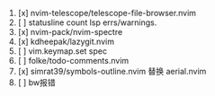 1. [x] nvim-telescope/telescope-file-browser.nvim <!-- 没太必要 -->
2. [ ] statusline count lsp errs/warnings.
3. [x] nvim-pack/nvim-spectre
4. [x] kdheepak/lazygit.nvim <!-- use just lazygit.exe -->
5. [ ] vim.keymap.set spec
6. [ ] folke/todo-comments.nvim
7. [x] simrat39/symbols-outline.nvim 替换 aerial.nvim
8. [ ] bw报错
